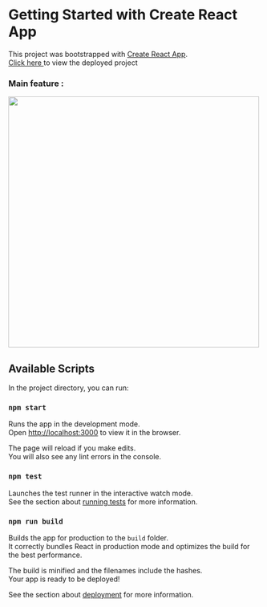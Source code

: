 # Getting Started with Create React App

This project was bootstrapped with [Create React App](https://github.com/facebook/create-react-app).\
<a href="https://ig-reels-1c950.web.app/">Click here </a>to view the deployed project

### Main feature :
 <img src="https://github.com/anulrajeev/readme_images/blob/master/ig_reels.png?raw=true" height=500px>

## Available Scripts

In the project directory, you can run:

### `npm start`

Runs the app in the development mode.\
Open [http://localhost:3000](http://localhost:3000) to view it in the browser.

The page will reload if you make edits.\
You will also see any lint errors in the console.

### `npm test`

Launches the test runner in the interactive watch mode.\
See the section about [running tests](https://facebook.github.io/create-react-app/docs/running-tests) for more information.

### `npm run build`

Builds the app for production to the `build` folder.\
It correctly bundles React in production mode and optimizes the build for the best performance.

The build is minified and the filenames include the hashes.\
Your app is ready to be deployed!

See the section about [deployment](https://facebook.github.io/create-react-app/docs/deployment) for more information.

